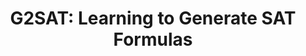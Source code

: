 ---
title:  "G2SAT: Learning to Generate SAT Formulas"
collection: publications
venue: Advances in neural information processing systems (NeurIPS'19) 
bibtex: '../files/NeurIPS-2019-g2sat-learning-to-generate-sat-formulas-Bibtex.bib'
paperurl: 'https://arxiv.org/abs/1910.13445'
codeurl: 'https://github.com/JiaxuanYou/G2SAT'
link:
authors: Jiaxuan You*, Haoze Wu*, Clark Barrett, Raghuram Ramanujan, Jure Leskovec
honor:
equal: "* denotes equal contribution."
---